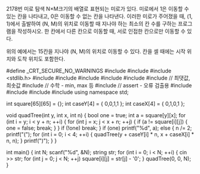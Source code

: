2178번 미로 탐색
N×M크기의 배열로 표현되는 미로가 있다.
미로에서 1은 이동할 수 있는 칸을 나타내고, 0은 이동할 수 없는 칸을 나타낸다. 
이러한 미로가 주어졌을 때, (1, 1)에서 출발하여 (N, M)의 위치로 이동할 때 지나야 하는 최소의 칸 수를 구하는 프로그램을 작성하시오. 
한 칸에서 다른 칸으로 이동할 때, 서로 인접한 칸으로만 이동할 수 있다.

위의 예에서는 15칸을 지나야 (N, M)의 위치로 이동할 수 있다. 칸을 셀 때에는 시작 위치와 도착 위치도 포함한다.



#define _CRT_SECURE_NO_WARNINGS
#include <numeric>
#include <cstdio>
#include <stdlib.h>
#include <iostream>
#include <cstring>
#include <string>
#include <algorithm>
#include <vector>
#include <climits>   // 최댓값, 최솟값
#include <cmath>   // 수학 - min, max 등
#include <cassert>   // assert - 오류 검출용
#include <queue>
#include <stack>
#include <deque>
#include <map>
using namespace std;

int square[65][65] = {};
int caseY[4] = { 0,0,1,1 };
int caseX[4] = { 0,1,0,1 };

void quadTree(int y, int x, int n) {
	bool one = true;
	int a = square[y][x];
	for (int i = y; i < y + n; ++i) {
		for (int j = x; j < x + n; ++j) {
			if (a != square[i][j]) {
				one = false;
				break;
			}
		}
		if (!one)
			break;
	}
	if (one)
		printf("%d", a);
	else {
		n /= 2;
		printf("(");
		for (int i = 0; i < 4; ++i) {
			quadTree(y + caseY[i] * n, x + caseX[i] * n, n);
		}
		printf(")");
	}
}

int main() {
	int N;
	scanf("%d", &N);
	string str;
	for (int i = 0; i < N; ++i) {
		cin >> str;
		for (int j = 0; j < N; ++j)
			square[i][j] = str[j] - '0';
	}
	quadTree(0, 0, N);
}
